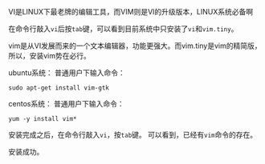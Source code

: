 VI是LINUX下最老牌的编辑工具，而VIM则是VI的升级版本，LINUX系统必备啊

在命令行敲入`vi`后按`tab`键，可以看到目前系统中只安装了`vi`和`vim.tiny`。

vim是从VI发展而来的一个文本编辑器，功能更强大。而vim.tiny是vim的精简版，所以，安装vim势在必行。

ubuntu系统：
普通用户下输入命令：
```
sudo apt-get install vim-gtk
```
centos系统：
普通用户下输入命令：
```
yum -y install vim*
```

安装完成之后，在命令行敲入`vi`，按`tab`键。
可以看到，已经有`vim`命令的存在。

安装成功。
